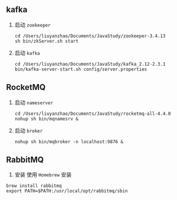 ## kafka
1. 启动 `zookeeper`
    ```$xslt
    cd /Users/liuyanzhao/Documents/JavaStudy/zookeeper-3.4.13
    sh bin/zkServer.sh start
    ```

2. 启动 `kafka`
    ```$xslt
    cd /Users/liuyanzhao/Documents/JavaStudy/kafka_2.12-2.3.1
    bin/kafka-server-start.sh config/server.properties
    ```

## RocketMQ
1. 启动 `nameserver`
    ```$xslt
    cd /Users/liuyanzhao/Documents/JavaStudy/rocketmq-all-4.4.0
    nohup sh bin/mqnamesrv &
    ```

2. 启动 `broker`
    ```$xslt
    nohup sh bin/mqbroker -n localhost:9876 &
    ```
    
    
## RabbitMQ
1. 安装
使用 `Homebrew` 安装
```$xslt
brew install rabbitmq
export PATH=$PATH:/usr/local/opt/rabbitmq/sbin
```